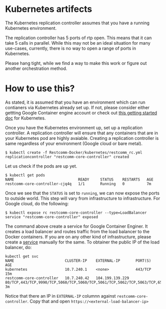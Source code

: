 Kubernetes artifects
==================

The Kubernetes replication controller assumes that you have a running Kubernetes environment. 

The replication controller has 5 ports of rtp open. This means that it can take 5 calls in parallel. While this may not be an ideal situation for many use-cases, currently, there is no way to open a range of ports in Kubernetes.

Please hang tight, while we find a way to make this work or figure out another orchestration method.

How to use this?
==============
As stated, it is assumed that you have an environment which can run contianers via Kubernetes already set up. If not, please consider either gettting Google Container engine account or check out [this getting started doc](http://kubernetes.io/docs/getting-started-guides/) for Kubernetes.

Once you have the Kubernetes environment up, set up a replication controller. A replication controller will ensure that any containers that are in your Kubernetes pod are highly avaiable. Creating a replication controller is same regardless of your environment (Google cloud or bare metal).

```
$ kubectl create -f Restcomm-Docker/kubernetes/restcomm_rc.yml
replicationcontroller "restcomm-core-controller" created
```
Let us check if the pods are up yet.

```
$ kubectl get pods
NAME                             READY     STATUS    RESTARTS   AGE
restcomm-core-controller-cjq4q   1/1       Running   0          7m
```
Once we see that the `STATUS` is set to `running`, we can now expose the ports to outside world. This step will vary from infrastructure to infrastructure. For Google cloud, do the following:

```
$ kubectl expose rc restcomm-core-controller --type=LoadBalancer
service "restcomm-core-controller" exposed
```
The command above create a service for Google Container Enginer. It creates a load balancer and routes traffic from the load balancer to the Docker containers. If you are on any other kind of infrastructure, please create a [service](http://kubernetes.io/docs/user-guide/services/) manually for the same. 
To obtainer the public IP of the load balancer, do:
```
kubectl get svc
NAME                       CLUSTER-IP    EXTERNAL-IP       PORT(S)                                                                                                                  AGE
kubernetes                 10.7.240.1    <none>            443/TCP                                                                                                                  15m
restcomm-core-controller   10.7.240.42   104.199.139.229   80/TCP,443/TCP,9990/TCP,5060/TCP,5060/TCP,5061/TCP,5062/TCP,5063/TCP,65000/TCP,65001/TCP,65002/TCP,65003/TCP,65004/TCP   3m
```
Notice that there an IP in `EXTERNAL-IP` columnn against `restcomm-core-controller`. Copy that and open `https://<external-load-balancer-ip>`

